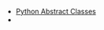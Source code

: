 
- [Python Abstract Classes](https://medium.com/analytics-vidhya/abc-in-python-abstract-base-class-35808a9d6b32)
- []()
